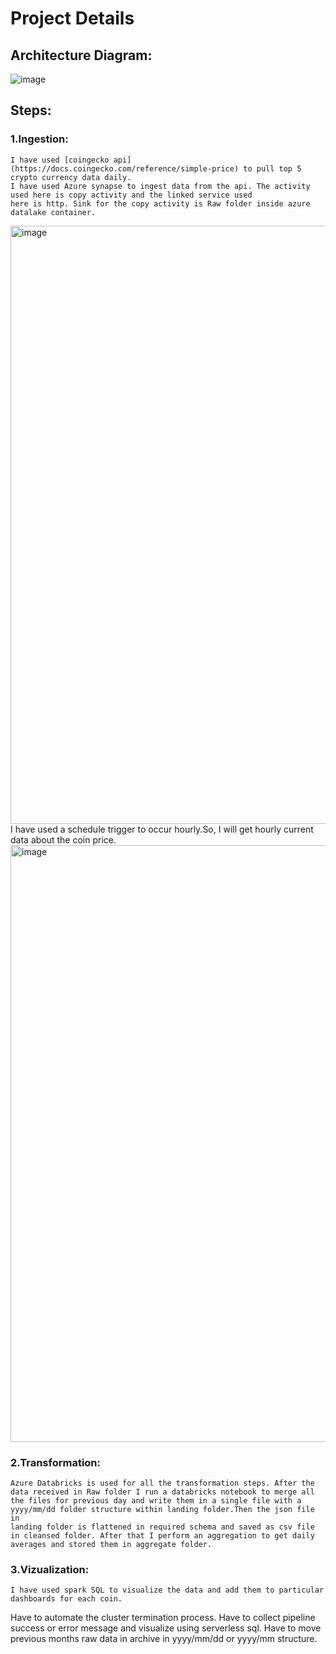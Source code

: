 # Project Details
## Architecture Diagram:
![image](https://github.com/Aritra469/de_project1_synapse/assets/171404393/39152af4-ea2d-4176-aed0-aa95315b73a1)

## Steps:
### 1.Ingestion:
    I have used [coingecko api](https://docs.coingecko.com/reference/simple-price) to pull top 5 crypto currency data daily.
    I have used Azure synapse to ingest data from the api. The activity used here is copy activity and the linked service used
    here is http. Sink for the copy activity is Raw folder inside azure datalake container.
<img width="957" alt="image" src="https://github.com/Aritra469/de_project1_synapse/assets/171404393/c6b25191-7e01-4341-ae9f-5c9502f9f25f">
    I have used a schedule trigger to occur hourly.So, I will get hourly current data about the coin price.
<img width="955" alt="image" src="https://github.com/Aritra469/de_project1_synapse/assets/171404393/da02f56b-b5b7-4346-9d5f-69cb56ab2dff">

### 2.Transformation:
    Azure Databricks is used for all the transformation steps. After the data received in Raw folder I run a databricks notebook to merge all
    the files for previous day and write them in a single file with a yyyy/mm/dd folder structure within landing folder.Then the json file in 
    landing folder is flattened in required schema and saved as csv file in cleansed folder. After that I perform an aggregation to get daily
    averages and stored them in aggregate folder.

### 3.Vizualization:
    I have used spark SQL to visualize the data and add them to particular dashboards for each coin.




Have to automate the cluster termination process.
Have to collect pipeline success or error message and visualize using serverless sql.
Have to move previous months raw data in archive in yyyy/mm/dd or yyyy/mm structure.



